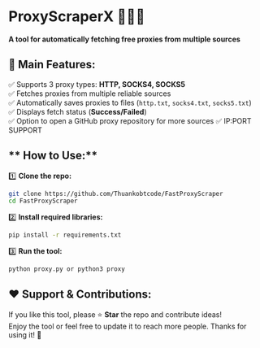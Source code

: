 # **ProxyScraperX** 🕵️‍♂️🔥  
**A tool for automatically fetching free proxies from multiple sources**  

## **📌 Main Features:**  
✅ Supports 3 proxy types: **HTTP, SOCKS4, SOCKS5**  
✅ Fetches proxies from multiple reliable sources  
✅ Automatically saves proxies to files (`http.txt`, `socks4.txt`, `socks5.txt`)  
✅ Displays fetch status (**Success/Failed**)  
✅ Option to open a GitHub proxy repository for more sources 
✅ IP:PORT SUPPORT

## ** How to Use:**  
1️⃣ **Clone the repo:**  
```bash
git clone https://github.com/Thuankobtcode/FastProxyScraper
cd FastProxyScraper
```  
2️⃣ **Install required libraries:**  
```bash
pip install -r requirements.txt
```  
3️⃣ **Run the tool:**  
```bash
python proxy.py or python3 proxy
```  
## **❤️ Support & Contributions:**  
If you like this tool, please ⭐ **Star** the repo and contribute ideas!  
Enjoy the tool or feel free to update it to reach more people. Thanks for using it! 🚀
